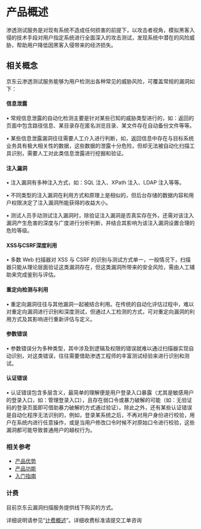 # 产品概述
渗透测试服务是对现有系统不造成任何损害的前提下，以攻击者视角，模拟黑客入侵的技术手段对用户指定系统进行全面深入的攻击测试，发现系统中潜在的风险威胁，帮助用户降低因黑客入侵带来的经济损失。


## 相关概念
京东云渗透测试服务能够为用户检测出各种常见的威胁风险，可覆盖常规的漏洞如下：

#### 信息泄露
•	常规信息泄露的自动化检测主要是针对某些已知的威胁类型进行的，如：返回的页面中包含路径信息、某目录存在匿名浏览目录、某文件存在自动备份文件等等。

•	某些信息泄露漏洞往往需要人工介入进行判断，如，返回信息中存在与目标系统业务具有极大相关性的数据，这些数据的泄露十分危险，但却无法被自动化扫描工具识别，需要人工对此类信息泄露进行挖掘和验证。

#### 注入漏洞
•	注入漏洞有多种注入方式，如：SQL 注入、XPath 注入、LDAP 注入等等。

•	不同类型的注入漏洞在利用方式和原理上是相似的，但后台存储的数据内容和用户权限决定了注入漏洞所能获得的收益大小。

•	测试人员手动测试注入漏洞时，除验证注入漏洞是否真实存在外，还需对该注入漏洞产生危害的深度与广度进行分析判断，并结合其影响为该注入漏洞设置合理的危险等级。

#### XSS与CSRF深度利用
•	多数 Web 扫描器对 XSS 与 CSRF 的识别与测试方式单一，一般情况下，扫描器只能从理论层面验证这类漏洞存在，但这类漏洞所带来的安全风险，需由人工辅助来完成鉴别与评估。

#### 重定向检测与利用
•	重定向漏洞往往与其他漏洞一起被结合利用。在传统的自动化评估过程中，难以对重定向漏洞进行识别和深度测试，但通过人工检测的方式，可对重定向漏洞的利用方式及其影响进行重新评估与定义。

#### 参数错误
•	参数错误分为多种类型，其中涉及到逻辑及权限的错误就难以通过扫描器实现自动识别，对这类错误，往往需要借助渗透工程师的丰富测试经验来进行识别和测试。

#### 认证错误
•	认证错误包含多层含义，最简单的理解便是用户登录入口暴露（尤其是敏感用户的登录入口，如：管理登录入口），且存在弱口令或暴力破解的可能（如：无验证码的登录页面即可借助暴力破解的方式通过验证）。除此之外，还有某些认证错误是自动化程序无法识别的，例如，登录某系统之后，不再对用户身份进行校验，用户在系统内进行任意操作，或是当用户修改口令时候不对原始口令进行校验，这些漏洞都可能导致普通用户的越权行为。



### 相关参考

 - [产品优势](../Introduction/Benefits.md)
 - [产品功能](../Introduction/Features.md)
 - [入门指南](../Getting-Started/Getting-Started.md)

### 计费

目前京东云漏洞扫描服务提供线下购买的方式。

详细说明请参见“[计费概述](../Pricing/Billing-Overview.md)”。详细收费标准请提交工单咨询
